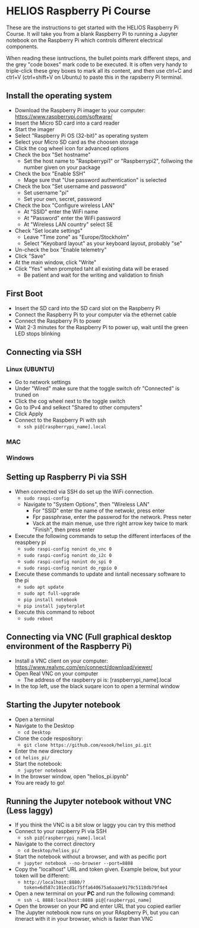 # HELIOS Raspberry Pi Course
These are the instructions to get started with the HELIOS Raspberry Pi Course. It will take you from a blank Raspberry Pi to running a Jupyter notebook on the Raspberry Pi which controls different electrical components.

When reading these isntructions, the bullet points mark different steps, and the grey "code boxes" mark code to be executed. It is often very handy to triple-click these grey boxes to mark all its content, and then use ctrl+C and ctrl+V (ctrl+shift+V on Ubuntu) to paste this in the rapsberry Pi terminal.

## Install the operating system
* Download the Raspberry Pi imager to your computer: https://www.raspberrypi.com/software/
* Insert the Micro SD card into a card reader
* Start the imager
* Select "Raspberry Pi OS (32-bit)" as operating system
* Select your Micro SD card as the choosen storage
* Click the cog wheel icon for advanced options
* Check the box "Set hostname"
  * Set the host name to "Raspberrypi1" or "Raspberrypi2", follwoing the number given on your package
* Check the box "Enable SSH"
  * Mage sure that "Use password authentication" is selected
* Check the box "Set username and password"
  * Set username "pi"
  * Set your own, secret, password
* Check the box "Configure wireless LAN"
  * At "SSID" enter the WiFi name
  * At "Password" enter the WiFi password
  * At "Wireless LAN country" select SE
* Check "Set locate settings"
  * Leave "Time zone" as "Europe/Stockholm"
  * Select "Keyobard layout" as your keyboard layout, probably "se"
*  Un-check the box "Enable telemetry"
* Click "Save"
* At the main window, click "Write"
* Click "Yes" when prompted taht all existing data will be erased
  * Be patient and wait for the writing and validation to finish

## First Boot
* Insert the SD card into the SD card slot on the Raspberry Pi
* Connect the Raspberry Pi to your computer via the ethernet cable
* Connect the Raspberry Pi to power
* Wait 2-3 minutes for the Raspberry Pi to power up, wait until the green LED stops blinking

## Connecting via SSH
### Linux (UBUNTU)
* Go to network settings
* Under "Wired" make sure that the toggle switch ofr "Connected" is truned on
* Click the cog wheel next to the toggle switch
* Go to IPv4 and selkect "Shared to other computers"
* Click Apply
* Connect to the Raspberry Pi with ssh
  * `ssh pi@[raspberrypi_name].local`

### MAC
### Windows

## Setting up Raspberry Pi via SSH
* When connected via SSH do set up the WiFi connection.
  * `sudo raspi-config`
  * Navigate to "System Options", then "Wireless LAN"
    * For "SSID" enter the name of the netwokr, press enter
    * Fpr passphrase, enter the passwrod for the network. Press neter
    * Vack at the main menue, use thre right arrow key twice to mark "Finish", then press enter
* Execute the following commands to setup the different interfaces of the reaspbery pi
  * `sudo raspi-config nonint do_vnc 0`
  * `sudo raspi-config nonint do_i2c 0`
  * `sudo raspi-config nonint do_spi 0`
  * `sudo raspi-config nonint do_rgpio 0`
* Execute these commands to update and isntall necessary software to the pi
  * `sudo apt update`
  * `sudo apt full-upgrade`
  * `pip install notebook`
  * `pip install jupyterplot`
* Execute this command to reboot
  * `sudo reboot`

## Connecting via VNC (Full graphical desktop environment of the Raspberry Pi)
* Install a VNC client on your computer: https://www.realvnc.com/en/connect/download/viewer/
* Open Real VNC on your computer
  * The address of the raspberry pi is: [raspberrypi_name].local
* In the top left, use the black suqare icon to open a terminal window

## Starting the Jupyter notebook
* Open a terminal
* Navigate to the Desktop
  * `cd Desktop`
* Clone the code respository:
  *  `git clone https://github.com/exook/helios_pi.git`
*  Enter the new directory
  *  `cd helios_pi/`
* Start the notebook:
  * `jupyter notebook`
* In the browser window, open "helios_pi.ipynb"
* You are ready to go!

## Running the Jupyter notebook without VNC (Less laggy)
* If you think the VNC is a bit slow or laggy you can try this method
* Connect to your raspberry Pi via SSH
  * `ssh pi@[raspberrypi_name].local`
* Navigate to the correct directory
  * `cd Desktop/helios_pi/`
* Start the notebook without a browser, and with as pecific port
  * `jupyter notebook --no-browser --port=8888`
* Copy the "localhost" URL and token given. Example below, but your token will be different:
  * `http://localhost:8880/?token=6d587c101ecd1c75ffa640675a6aaae9179c5118db79f4e4`
* Open a new terminal on your **PC** and run the following command:
  *  `ssh -L 8888:localhost:8888 pi@[raspberrypi_name]`
* Open the browser on your **PC** and enter URL that you copied earlier
* The Jupyter notebook now runs on your RAspberry Pi, but you can itneract with it in your browser, which is faster than VNC

